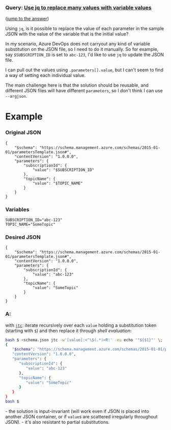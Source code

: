 ### Query: [Use jq to replace many values with variable values](https://stackoverflow.com/questions/60061905/use-jq-to-replace-many-values-with-variable-values)
([jump to the answer](https://github.com/ldn-softdev/stackoverflow-json/blob/master/lib/Use%20jq%20to%20replace%20many%20values%20with%20variable%20values.md#a))

Using `jq`, is it possible to replace the value of each parameter in the sample JSON with the value of the variable that is the initial value?

In my scenario, Azure DevOps does not carryout any kind of variable substitution on the JSON file, so I need to do it manually. So for example, say `$SUBSCRIPTION_ID` is set to `abc-123`, I'd like to use `jq` to update the JSON file.

I can pull out the values using `.parameters[].value`, but I can't seem to find a way of setting each individual value.

The main challenge here is that the solution should be reusable, and different JSON files will have different `parameters`, so I don't think I can use `--argjson`.

# Example

### Original JSON

    {
        "$schema": "https://schema.management.azure.com/schemas/2015-01-01/parametersTemplate.json#",
        "contentVersion": "1.0.0.0",
        "parameters": {
            "subscriptionId": {
                "value": "$SUBSCRIPTION_ID"
            },
            "topicName": {
                "value": "$TOPIC_NAME"
            }
        }
    }

### Variables

    SUBSCRIPTION_ID="abc-123"
    TOPIC_NAME="SomeTopic"

### Desired JSON

    {
        "$schema": "https://schema.management.azure.com/schemas/2015-01-01/parametersTemplate.json#",
        "contentVersion": "1.0.0.0",
        "parameters": {
            "subscriptionId": {
                "value": "abc-123"
            },
            "topicName": {
                "value": "SomeTopic"
            }
        }
    }

### A:
with [`jtc`](https://github.com/ldn-softdev/jtc): iterate recursively over each `value` holding a substitution token (starting with `$`)
and then replace it through _shell evaluation_:
```bash
bash $ <schema.json jtc -w'[value]:<^\$(.*)>R:' -eu echo '"${$1}"' \;
{
   "$schema": "https://schema.management.azure.com/schemas/2015-01-01/parametersTemplate.json#",
   "contentVersion": "1.0.0.0",
   "parameters": {
      "subscriptionId": {
         "value": "abc-123"
      },
      "topicName": {
         "value": "SomeTopic"
      }
   }
}
bash $ 
```
\- the solution is input-invariant (will work even if JSON is placed into another JSON container, or if `value`s are scattered
irregularly throughout JSON).
\- it's also resistant to partial substitutions.



